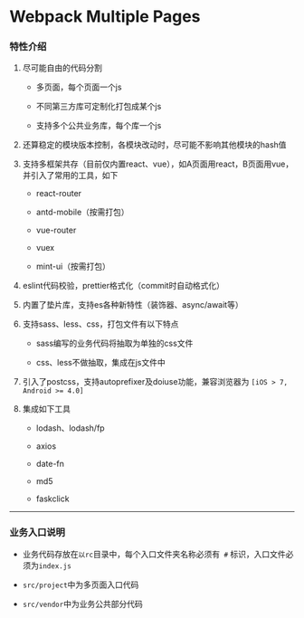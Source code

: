 
# Webpack Multiple Pages

### 特性介绍

1. 尽可能自由的代码分割

	- 多页面，每个页面一个js

	- 不同第三方库可定制化打包成某个js

	- 支持多个公共业务库，每个库一个js

2. 还算稳定的模块版本控制，各模块改动时，尽可能不影响其他模块的hash值

3. 支持多框架共存（目前仅内置react、vue），如A页面用react，B页面用vue，并引入了常用的工具，如下

	- react-router

	- antd-mobile（按需打包）

	- vue-router

	- vuex

	- mint-ui（按需打包）

4. eslint代码校验，prettier格式化（commit时自动格式化）

5. 内置了垫片库，支持es各种新特性（装饰器、async/await等）

6. 支持sass、less、css，打包文件有以下特点

	- sass编写的业务代码将抽取为单独的css文件
	
	- css、less不做抽取，集成在js文件中

7. 引入了postcss，支持autoprefixer及doiuse功能，兼容浏览器为 `[iOS > 7, Android >= 4.0]`

8. 集成如下工具

	- lodash、lodash/fp

	- axios

	- date-fn

	- md5

	- faskclick

- - -

### 业务入口说明

- 业务代码存放在`以rc`目录中，每个入口文件夹名称必须有` #` 标识，入口文件必须为`index.js`

- `src/project`中为多页面入口代码

- `src/vendor`中为业务公共部分代码